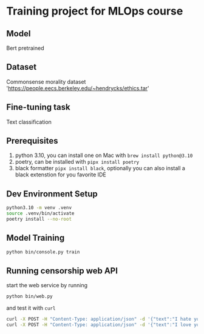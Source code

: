 # Training project for MLOps course

## Model

Bert pretrained

## Dataset

Commonsense morality dataset
'https://people.eecs.berkeley.edu/~hendrycks/ethics.tar'

## Fine-tuning task

Text classification

## Prerequisites

1. python 3.10, you can install one on Mac with `brew install python@3.10`
2. poetry, can be installed with `pipx install poetry`
3. black formatter `pipx install black`, optionally you can also install a black extenstion for you favorite IDE

## Dev Environment Setup

```bash
python3.10 -m venv .venv
source .venv/bin/activate
poetry install --no-root
```

## Model Training

```bash
python bin/console.py train
```

## Running censorship web API

start the web service by running

```bash
python bin/web.py
```

and test it with `curl`

```bash
curl -X POST -H "Content-Type: application/json" -d '{"text":"I hate you!"}' http://localhost:8001/censorship_status
curl -X POST -H "Content-Type: application/json" -d '{"text":"I love you!"}' http://localhost:8001/censorship_status
```
